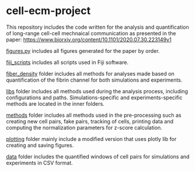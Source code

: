 # cell-ecm-project
This repository includes the code written for the analysis and quantification of long-range cell-cell mechnaical communication as presented in the paper:
https://www.biorxiv.org/content/10.1101/2020.07.30.223149v1


[figures.py](figures.py) includes all figures generated for the paper by order.

[fiji_scripts](fiji_scripts) includes all scripts used in Fiji software.

[fiber_density](fiber_density) folder includes all methods for analyses made based on quantification of the fibrin channel for both simulations and experiments.

[libs](libs) folder includes all methods used during the analysis process, including configurations and paths. Simulations-specific and experiments-specific methods are located in the inner folders.

[methods](methods) folder includes all methods used in the pre-processing such as creating new cell pairs, fake pairs, tracking of cells, printing data and computing the normalization parameters for z-score calculation.

[plotting](plotting) folder mainly include a modified version that uses plotly lib for creating and saving figures.

[data](data) folder includes the quantified windows of cell pairs for simulations and experiments in CSV format.